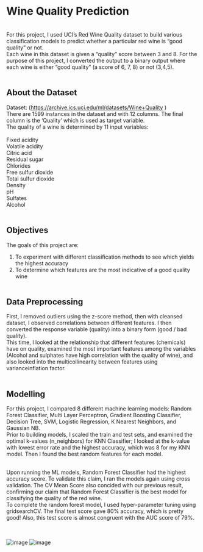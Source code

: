 # Wine Quality Prediction 

<br>
For this project, I used UCI’s Red Wine Quality dataset to build various classification models to predict whether a particular red wine is “good quality” or not. <br>
Each wine in this dataset is given a “quality” score between 3 and 8. For the purpose of this project, I converted the output to a binary output where each wine is either “good quality” (a score of 6, 7, 8) or not (3,4,5). <br>
<br>

## About the Dataset 
Dataset: (https://archive.ics.uci.edu/ml/datasets/Wine+Quality ) <br>
There are 1599 instances in the dataset and with 12 columns. The final column is the ‘Quality’ which is used as target variable. <br>
The quality of a wine is determined by 11 input variables:
<br><br>
Fixed acidity <Br>
Volatile acidity<Br>
Citric acid<Br>
Residual sugar<Br>
Chlorides<Br>
Free sulfur dioxide<Br>
Total sulfur dioxide<Br>
Density<Br>
pH<Br>
Sulfates<Br>
Alcohol
<Br>
<br>
## Objectives
The goals of this project are: <Br>
1. To experiment with different classification methods to see which yields the highest accuracy<br>
2. To determine which features are the most indicative of a good quality wine <br> <br>

  
## Data Preprocessing
First, I removed outliers using the z-score method, then with cleansed dataset, I observed correlations between different features. 
I then converted the response variable (quality) into a binary form (good / bad quality). <br>
This time, I looked at the relationship that different features (chemicals) have on  quality, examined the most important features among the variables (Alcohol and sulphates have high correlation with the quality of wine), and also looked into the multicollinearity between features using varianceinflation factor.  <br> <br>

## Modelling
  
For this project, I compared 8 different machine learning models: Random Forest Classifier, Multi Layer Perceptron, Gradient Boosting Classifier, Decision Tree, SVM, Logistic Regression, K Nearest Neighbors, and Gaussian NB. <br> Prior to building models, I scaled the train and test sets, and examined the optimal k-values (n_neighbors) for KNN Classifier; I looked at the k-value with lowest error rate and the highest accuracy, which was 8 for my KNN model. Then I found the best random features for each model. <br><br>
  
Upon running the ML models, Random Forest Classifier had the highest accuracy score. To validate this claim, I ran the models again using cross validation. 
The CV Mean Score also concided with our previous result, confirming our claim that Random Forest Classifier is the best model for classifying the quality of the red wine. <br> To complete the random forest model, I used hyper-parameter tuning using gridsearchCV. The final test score gave 80% accuracy, which is pretty good! Also, this test score is almost congruent with the AUC score of 79%. <br><br><br>

  ![image](https://user-images.githubusercontent.com/90071614/181385086-5fe533f9-6f81-4d41-a60b-6de4fab9d96a.png)
![image](https://user-images.githubusercontent.com/90071614/181385097-d4ad9f29-b9bd-44d4-859d-6bc34ab46559.png)



  
